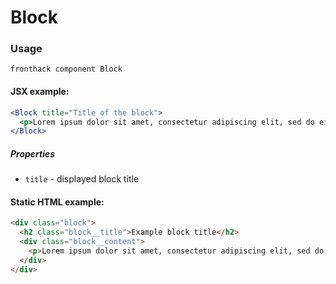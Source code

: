 # Block

### Usage

```
fronthack component Block
```

#### JSX example:

```jsx
<Block title="Title of the block">
  <p>Lorem ipsum dolor sit amet, consectetur adipiscing elit, sed do eiusmod tempor incididunt ut labore et dolore magna aliqua. Ut enim ad minim veniam</p>
</Block>
```

##### Properties

* `title` - displayed block title


#### Static HTML example:

```html
<div class="block">
  <h2 class="block__title">Example block title</h2>
  <div class="block__content">
    <p>Lorem ipsum dolor sit amet, consectetur adipiscing elit, sed do eiusmod tempor incididunt ut labore et dolore magna aliqua. Ut enim ad minim veniam</p>
  </div>
</div>
```